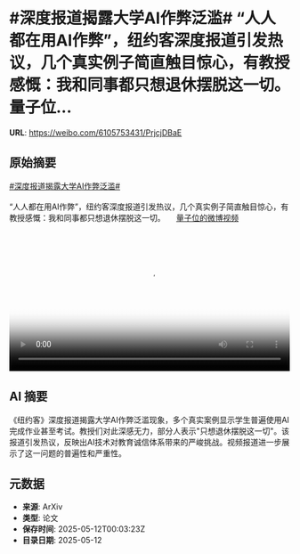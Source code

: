 # #深度报道揭露大学AI作弊泛滥# “人人都在用AI作弊”，纽约客深度报道引发热议，几个真实例子简直触目惊心，有教授感慨：我和同事都只想退休摆脱这一切。 量子位...

**URL**: https://weibo.com/6105753431/PrjcjDBaE

## 原始摘要

<a href="https://m.weibo.cn/search?containerid=231522type%3D1%26t%3D10%26q%3D%23%E6%B7%B1%E5%BA%A6%E6%8A%A5%E9%81%93%E6%8F%AD%E9%9C%B2%E5%A4%A7%E5%AD%A6AI%E4%BD%9C%E5%BC%8A%E6%B3%9B%E6%BB%A5%23&amp;extparam=%23%E6%B7%B1%E5%BA%A6%E6%8A%A5%E9%81%93%E6%8F%AD%E9%9C%B2%E5%A4%A7%E5%AD%A6AI%E4%BD%9C%E5%BC%8A%E6%B3%9B%E6%BB%A5%23" data-hide=""><span class="surl-text">#深度报道揭露大学AI作弊泛滥#</span></a> <br><br>“人人都在用AI作弊”，纽约客深度报道引发热议，几个真实例子简直触目惊心，有教授感慨：我和同事都只想退休摆脱这一切。 <a href="https://video.weibo.com/show?fid=1034:5164449779351591" data-hide=""><span class="url-icon"><img style="width: 1rem;height: 1rem" src="https://h5.sinaimg.cn/upload/2015/09/25/3/timeline_card_small_video_default.png" referrerpolicy="no-referrer"></span><span class="surl-text">量子位的微博视频</span></a> <br clear="both"><div style="clear: both"></div><video controls="controls" poster="https://tvax1.sinaimg.cn/orj480/006Fd7o3ly1i19e110iluj30u01hcwhw.jpg" style="width: 100%"><source src="https://f.video.weibocdn.com/o0/vvBBDaK9lx08o6Zd2GtO01041200whsc0E010.mp4?label=mp4_720p&amp;template=720x1280.24.0&amp;ori=0&amp;ps=1CwnkDw1GXwCQx&amp;Expires=1747011765&amp;ssig=lDYT7WowWy&amp;KID=unistore,video"><source src="https://f.video.weibocdn.com/o0/LRKEuTF6lx08o6ZcBOEg01041200iDqD0E010.mp4?label=mp4_hd&amp;template=540x960.24.0&amp;ori=0&amp;ps=1CwnkDw1GXwCQx&amp;Expires=1747011765&amp;ssig=VMK7tObJEY&amp;KID=unistore,video"><source src="https://f.video.weibocdn.com/o0/cMTonVYklx08o6Zd2cyY0104120091x70E010.mp4?label=mp4_ld&amp;template=360x640.24.0&amp;ori=0&amp;ps=1CwnkDw1GXwCQx&amp;Expires=1747011765&amp;ssig=IZhNmGYfgx&amp;KID=unistore,video"><p>视频无法显示，请前往<a href="https://video.weibo.com/show?fid=1034%3A5164449779351591" target="_blank" rel="noopener noreferrer">微博视频</a>观看。</p></video>

## AI 摘要

《纽约客》深度报道揭露大学AI作弊泛滥现象，多个真实案例显示学生普遍使用AI完成作业甚至考试。教授们对此深感无力，部分人表示"只想退休摆脱这一切"。该报道引发热议，反映出AI技术对教育诚信体系带来的严峻挑战。视频报道进一步展示了这一问题的普遍性和严重性。

## 元数据

- **来源**: ArXiv
- **类型**: 论文
- **保存时间**: 2025-05-12T00:03:23Z
- **目录日期**: 2025-05-12
